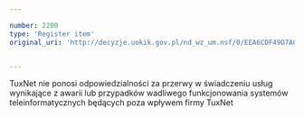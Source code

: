 ```yaml
---

number: 2200
type: 'Register item'
original_uri: 'http://decyzje.uokik.gov.pl/nd_wz_um.nsf/0/EEA6CDF49D7A0C9FC1257845004AAE29?OpenDocument'


---
```


TuxNet nie ponosi odpowiedzialności za przerwy w świadczeniu usług wynikające z awarii lub przypadków wadliwego funkcjonowania systemów teleinformatycznych będących poza wpływem firmy TuxNet

